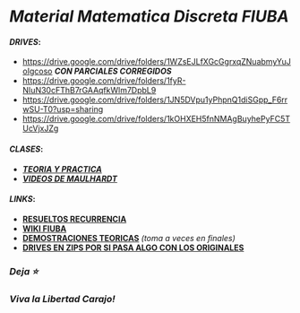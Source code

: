 # ___Material Matematica Discreta FIUBA___

#### ___DRIVES___:
* https://drive.google.com/drive/folders/1WZsEJLfXGcGgrxqZNuabmyYuJoIgcoso ___CON PARCIALES CORREGIDOS___
* https://drive.google.com/drive/folders/1fyR-NIuN30cFThB7rGAAqfkWlm7DpbL9
* https://drive.google.com/drive/folders/1JN5DVpu1yPhpnQ1diSGpp_F6rrwSU-T0?usp=sharing
* https://drive.google.com/drive/folders/1kOHXEH5fnNMAgBuyhePyFC5TUcVjxJZg

#### ___CLASES___:
* [___TEORIA Y PRACTICA___](https://drive.google.com/drive/folders/1tPdmZbSLFGi1G8Xq9ISNbRxDimYXWERy)
* [___VIDEOS DE MAULHARDT___](https://youtube.com/playlist?list=PLM7ZBJfsXV3Se8Mjwn8RRbkFHl4OComOb) 

#### ___LINKS___:
* [__RESUELTOS RECURRENCIA__](/Resueltos)
* [__WIKI FIUBA__](http://wiki.foros-fiuba.com.ar/materias:61:07)
* [__DEMOSTRACIONES TEORICAS__](https://gist.github.com/milemarchese/3443345e9f895018dca2dacc78a9cc77#file-6107_matematica_discreta-ejercicios_de_final-ipynb) _(toma a veces en finales)_
* [__DRIVES EN ZIPS POR SI PASA ALGO CON LOS ORIGINALES__](https://drive.google.com/drive/u/1/folders/1ewmcffTqOaZw3W5vT_prZMxQDUoGcvsQ)

### _Deja **⭐**_
### _Viva la Libertad Carajo!_

